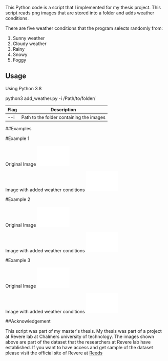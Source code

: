 This Python code is a script that I implemented for my thesis project. This script reads png images that are stored into a folder and adds weather conditions. 

There are five weather conditions that the program selects randomly from:
1) Sunny weather 
2) Cloudy weather
3) Rainy 
4) Snowy
5) Foggy 

## Usage
Using Python 3.8

python3 add_weather.py -i /Path/to/folder/

|Flag                  | Description
|----------------------|--------------------------------------------------------
| --i                  | Path to the folder containing the images 


##Examples


#Example 1

Original Image
<img src="images/original/1_original.png" width="100">

Image with added weather conditions
<img src="images/weather_diversity/1_waether.png" width="100">


#Example 2


Original Image
<img src="images/original/2_original.png" width="100">

Image with added weather conditions
<img src="images/weather_diversity/2_waether.png"  width="100">

#Example 3


Original Image
<img src="images/original/3_original.png"  width="100">

Image with added weather conditions
<img src="images/weather_diversity/3_waether.png" width="100">


##Acknowledgement

This script was part of my master's thesis. My thesis was part of a project at Revere lab at Chalmers university of technology. The images shown above are part of the dataset that the researchers at Revere lab have established. If you want to have access and get sample of the dataset please visit the official site of Revere at [Reeds](https://reeds.opendata.chalmers.se/)
